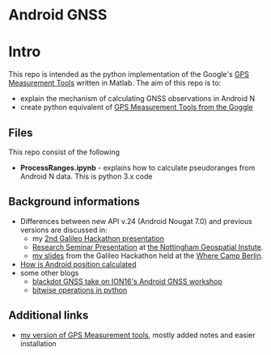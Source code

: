Android GNSS
===

# Intro

This repo is intended as the python implementation of the Google's [GPS Measurement Tools](https://github.com/google/gps-measurement-tools) written in Matlab. The aim of this repo is to:

* explain the mechanism of calculating GNSS observations in Android N
* create python equivalent of [GPS Measurement Tools from the Goggle](https://github.com/google/gps-measurement-tools)

## Files

This repo consist of the following

* **ProcessRanges.ipynb** - explains how to calculate pseudoranges from Android N data. This is python 3.x code

## Background informations

* Differences between new API v.24 (Android Nougat 7.0) and previous versions are discussed in:
  * my [2nd Galileo Hackathon presentation](https://www.slideshare.net/LukaszKosmaBonenberg/2nd-galileo-android-hackathon-intro)
  * [Research Seminar Presentation](https://www.slideshare.net/LukaszKosmaBonenberg/pseudoranges-from-your-android-smartphone) at [the Nottingham Geospatial Instute](http://www.nottingham.ac.uk/ngi/).
  * [my slides](https://drive.google.com/file/d/0BytPQTDn3eCFZUNjOUF3RFpLTVk/view) from the Galileo Hackathon held at the [Where Camp Berlin](http://wherecamp.de/).
* [How is Android position calculated](https://developer.android.com/guide/topics/location/strategies.html)
* some other blogs
  * [blackdot GNSS take on ION16's Android GNSS workshop](https://www.blackdotgnss.com/2016/09/20/ppp-with-smartphones-are-we-there-yet/)
  * [bitwise operations in python](https://wiki.python.org/moin/BitwiseOperators)

## Additional links

* [my version of GPS Measurement tools](https://github.com/DfAC/gps-measurement-tools), mostly added notes and easier installation

